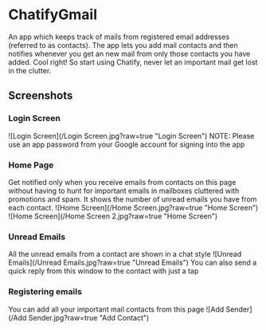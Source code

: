 # ChatifyGmail
An app which keeps track of mails from registered email addresses (referred to as contacts). The app lets you add mail contacts and then notifies whenever you get an new mail from only those contacts you have added. Cool right! So start using Chatify, never let an important mail get lost in the clutter.

## Screenshots
### Login Screen
![Login Screen](/Login Screen.jpg?raw=true "Login Screen")
NOTE: Please use an app password from your Google account for signing into the app

### Home Page
Get notified only when you receive emails from contacts on this page without having to hunt for important emails in mailboxes cluttered with promotions and spam. It shows the number of unread emails you have from each contact.
![Home Screen](/Home Screen.jpg?raw=true "Home Screen")
![Home Screen](/Home Screen 2.jpg?raw=true "Home Screen")
### Unread Emails
All the unread emails from a contact are shown in a chat style
![Unread Emails](/Unread Emails.jpg?raw=true "Unread Emails")
You can also send a quick reply from this window to the contact with just a tap

### Registering emails
You can add all your important mail contacts from this page
![Add Sender](/Add Sender.jpg?raw=true "Add Contact")
